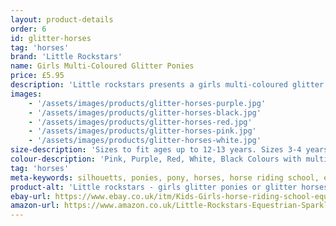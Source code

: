 ```yaml
---
layout: product-details
order: 6
id: glitter-horses
tag: 'horses'
brand: 'Little Rockstars'
name: Girls Multi-Coloured Glitter Ponies
price: £5.95
description: 'Little rockstars presents a girls multi-coloured glitter pony silhouetts T-Shirt, look cool at horse riding school with this sparkly pony top.'
images: 
    - '/assets/images/products/glitter-horses-purple.jpg'
    - '/assets/images/products/glitter-horses-black.jpg'
    - '/assets/images/products/glitter-horses-red.jpg'
    - '/assets/images/products/glitter-horses-pink.jpg'
    - '/assets/images/products/glitter-horses-white.jpg'
size-description: 'Sizes to fit ages up to 12-13 years. Sizes 3-4 years, 5-6 years, 7-8 years and 9-11 years and 12-13 years.'
colour-description: 'Pink, Purple, Red, White, Black Colours with multi-coloured ponies'
tag: 'horses'
meta-keywords: silhouetts, ponies, pony, horses, horse riding school, equestrian, multi-coloured
product-alt: 'Little rockstars - girls glitter ponies or glitter horses t-shirt'
ebay-url: https://www.ebay.co.uk/itm/Kids-Girls-horse-riding-school-equestrian-ponies-sparkles-glitter-T-Shirt/312723801600?hash=item48cfca8600:m:mEnXygMNJ3MZBEfVuaA2nFA&var=611497777800
amazon-url: https://www.amazon.co.uk/Little-Rockstars-Equestrian-Sparkles-Childrens/dp/B07ZHP3HKZ/ref=sr_1_1?dchild=1&keywords=ponies+t-shirt&m=A1J0V53ZQGJHT4&qid=1591133313&s=merchant-items&sr=1-1
---
```





